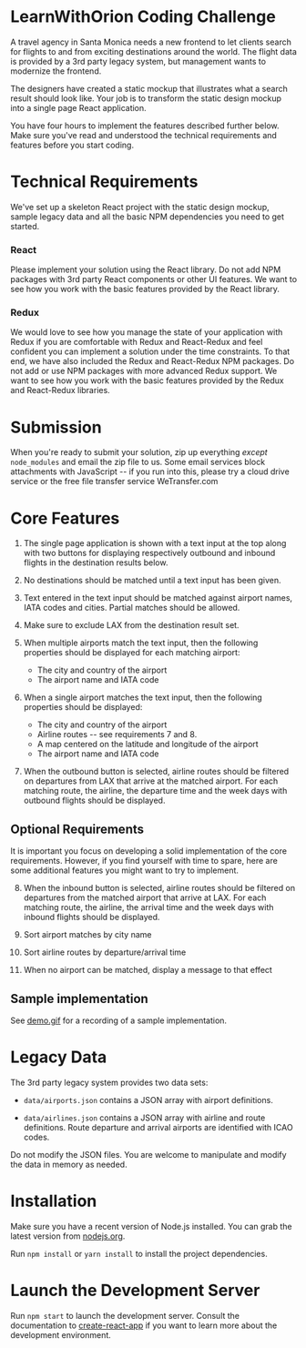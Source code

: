 LearnWithOrion Coding Challenge
===

A travel agency in Santa Monica needs a new frontend to let clients search for flights
to and from exciting destinations around the world. The flight data is provided
by a 3rd party legacy system, but management wants to modernize the frontend.

The designers have created a static mockup that illustrates what a search result
should look like. Your job is to transform the static design mockup into a
single page React application.

You have four hours to implement the features described further below. Make
sure you've read and understood the technical requirements and features before
you start coding.

Technical Requirements
===

We've set up a skeleton React project with the static design mockup, sample
legacy data and all the basic NPM dependencies you need to get started.

### React

Please implement your solution using the React library. Do not add NPM packages
with 3rd party React components or other UI features. We want to see how you
work with the basic features provided by the React library.

### Redux

We would love to see how you manage the state of your application with Redux if
you are comfortable with Redux and React-Redux and feel confident you can
implement a solution under the time constraints. To that end, we have also
included the Redux and React-Redux NPM packages. Do not add or use NPM packages
with more advanced Redux support. We want to see how you work with the basic
features provided by the Redux and React-Redux libraries.

Submission
===

When you're ready to submit your solution, zip up everything *except*
`node_modules` and email the zip file to us. Some email services block
attachments with JavaScript -- if you run into this, please try a cloud
drive service or the free file transfer service WeTransfer.com

Core Features
===

 1. The single page application is shown with a text input at the top along
    with two buttons for displaying respectively outbound and inbound flights in
    the destination results below.

 2. No destinations should be matched until a text input has been given.

 3. Text entered in the text input should be matched against airport names,
    IATA codes and cities. Partial matches should be allowed.

 4. Make sure to exclude LAX from the destination result set.

 5. When multiple airports match the text input, then the following properties
    should be displayed for each matching airport:

      * The city and country of the airport
      * The airport name and IATA code

 6. When a single airport matches the text input, then the following properties
    should be displayed:

      * The city and country of the airport
      * Airline routes -- see requirements 7 and 8.
      * A map centered on the latitude and longitude of the airport
      * The airport name and IATA code

 7. When the outbound button is selected, airline routes should be filtered on
    departures from LAX that arrive at the matched airport. For each matching
    route, the airline, the departure time and the week days with outbound
    flights should be displayed.

Optional Requirements
---

It is important you focus on developing a solid implementation of the core
requirements. However, if you find yourself with time to spare, here are some
additional features you might want to try to implement.

 8. When the inbound button is selected, airline routes should be filtered on
    departures from the matched airport that arrive at LAX. For each matching
    route, the airline, the arrival time and the week days with inbound flights
    should be displayed.

 9. Sort airport matches by city name

 10. Sort airline routes by departure/arrival time

 11. When no airport can be matched, display a message to that effect

Sample implementation
---

See [demo.gif](demo.gif) for a recording of a sample implementation.

Legacy Data
===

The 3rd party legacy system provides two data sets:

- `data/airports.json` contains a JSON array with airport definitions.

- `data/airlines.json` contains a JSON array with airline and route
  definitions. Route departure and arrival airports are identified with ICAO
  codes.

Do not modify the JSON files. You are welcome to manipulate and modify the data
in memory as needed.

Installation
===

Make sure you have a recent version of Node.js installed. You can grab the latest version from [nodejs.org](https://nodejs.org).

Run `npm install` or `yarn install` to install the project dependencies.

Launch the Development Server
===

Run `npm start` to launch the development server. Consult the documentation to [create-react-app](https://github.com/facebookincubator/create-react-app) if
you want to learn more about the development environment.
